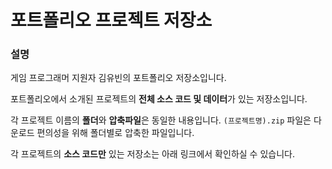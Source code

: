 # 포트폴리오 프로젝트 저장소

### 설명

게임 프로그래머 지원자 김유빈의 포트폴리오 저장소입니다.

포트폴리오에서 소개된 프로젝트의 **전체 소스 코드 및 데이터**가 있는 저장소입니다.

각 프로젝트 이름의 **폴더**와 **압축파일**은 동일한 내용입니다.
```(프로젝트명).zip``` 파일은 다운로드 편의성을 위해 폴더별로 압축한 파일입니다.

각 프로젝트의 **소스 코드만** 있는 저장소는 아래 링크에서 확인하실 수 있습니다.
